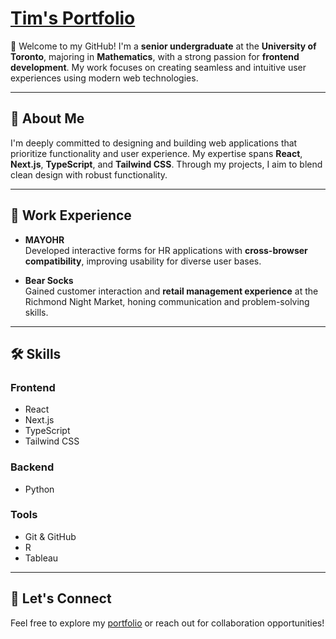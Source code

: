 # [Tim's Portfolio](https://tims-playland.vercel.app/)

👋 Welcome to my GitHub! I'm a **senior undergraduate** at the **University of Toronto**, majoring in **Mathematics**, with a strong passion for **frontend development**. My work focuses on creating seamless and intuitive user experiences using modern web technologies.

---

## 🚀 About Me

I'm deeply committed to designing and building web applications that prioritize functionality and user experience. My expertise spans **React**, **Next.js**, **TypeScript**, and **Tailwind CSS**. Through my projects, I aim to blend clean design with robust functionality.

---

## 💼 Work Experience

- **MAYOHR**  
  Developed interactive forms for HR applications with **cross-browser compatibility**, improving usability for diverse user bases.

- **Bear Socks**  
  Gained customer interaction and **retail management experience** at the Richmond Night Market, honing communication and problem-solving skills.

---

## 🛠 Skills

### **Frontend**
- React
- Next.js
- TypeScript
- Tailwind CSS

### **Backend**
- Python

### **Tools**
- Git & GitHub
- R
- Tableau

---

## 🌟 Let's Connect

Feel free to explore my [portfolio](https://timsplayland.vercel.app/) or reach out for collaboration opportunities!
